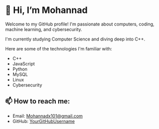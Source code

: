 <!DOCTYPE html>
<html lang="en">
<head>
    <meta charset="UTF-8">
    <meta name="viewport" content="width=device-width, initial-scale=1.0">
   
</head>
<body>
    <div class="container">
        <h1>👋 Hi, I’m Mohannad</h1>
        <p>Welcome to my GitHub profile! I'm passionate about computers, coding, machine learning, and cybersecurity.</p>
        <p>I'm currently studying Computer Science and diving deep into C++.</p>
        <p>Here are some of the technologies I'm familiar with:</p>
        <ul class="contact-list">
            <li>C++</li>
            <li>JavaScript</li>
            <li>Python</li>
            <li>MySQL</li>
            <li>Linux</li>
            <li>Cybersecurity</li>
        </ul>
        <h2>📫 How to reach me:</h2>
        <ul class="contact-list">
            <li>Email: <a href="mailto:Mohannadx101@gmail.com">Mohannadx101@gmail.com</a></li>
            <li>GitHub: <a href="https://github.com/YourGitHubUsername">YourGitHubUsername</a></li>
            <!-- Add more contact info if needed -->
        </ul>
    </div>
</body>
</html>
